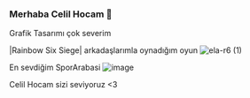 ### Merhaba Celil Hocam 👋
 
Grafik Tasarımı çok severim

|Rainbow Six Siege|
arkadaşlarımla oynadığım oyun
![ela-r6 (1)](https://github.com/ikliim/ikliim/assets/159884785/fb8a2225-aef7-41fd-967c-9e001f4f1709)

En sevdiğim SporArabasi
![image](https://github.com/ikliim/ikliim/assets/159884785/313d06d1-da0a-4f67-a3f7-3b8866aea856)

Celil Hocam sizi seviyoruz <3

